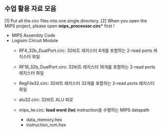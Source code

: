 ## 수업 활용 자료 모음

[1] Put all the circ files into one single directory.
[2] When you open the MIPS project, please open **mips_processor.circ*** first !


- MIPS Assembly Code
- Logisim Circuit Module
    - RF4_32b_DualPort.circ: 32비트 레지스터 4개를 포함하는 2-read ports 레지스터 화일
    - RF16_32b_DualPort.circ: 32비트 레지스터 16개를 포함하는 2-read ports 레지스터 화일
    - RegFile32.circ: 32비트 레지스터 32개를 포함하는 2-read ports 레지스터 화일
    
    - alu32.circ: 32비트 ALU 회로
    - mips_lw.circ: **load word (lw)** instruction을 수행하는 MIPS datapath
        - data_memory.hex
        - instruction_rom.hex

    
